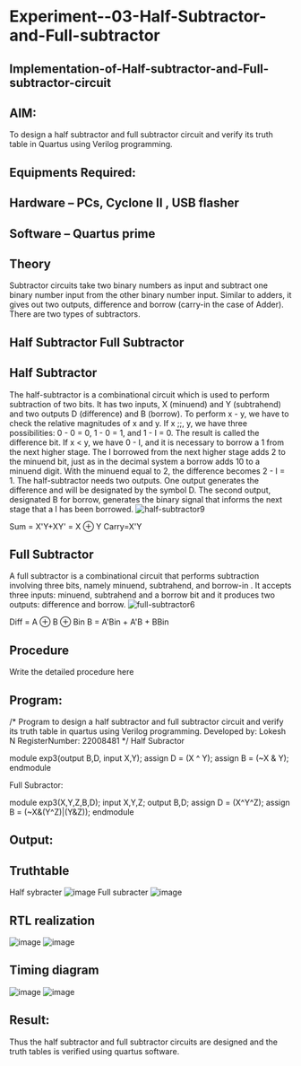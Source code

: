 # Experiment--03-Half-Subtractor-and-Full-subtractor
## Implementation-of-Half-subtractor-and-Full-subtractor-circuit
## AIM:
To design a half subtractor and full subtractor circuit and verify its truth table in Quartus using Verilog programming.

## Equipments Required:
## Hardware – PCs, Cyclone II , USB flasher
## Software – Quartus prime
## Theory
Subtractor circuits take two binary numbers as input and subtract one binary number input from the other binary number input. Similar to adders, it gives out two outputs, difference and borrow (carry-in the case of Adder). There are two types of subtractors.

## Half Subtractor Full Subtractor
## Half Subtractor
The half-subtractor is a combinational circuit which is used to perform subtraction of two bits. It has two inputs, X (minuend) and Y (subtrahend) and two outputs D (difference) and B (borrow). To perform x - y, we have to check the relative magnitudes of x and y. If x ;;, y, we have three possibilities: 0 - 0 = 0, 1 - 0 = 1, and 1 - I = 0. The result is called the difference bit. If x < y, we have 0 - I, and it is necessary to borrow a 1 from the next higher stage. The I borrowed from the next higher stage adds 2 to the minuend bit, just as in the decimal system a borrow adds 10 to a minuend digit. With the minuend equal to 2, the difference becomes 2 - I = 1. The half-subtractor needs two outputs. One output generates the difference and will be designated by the symbol D. The second output, designated B for borrow, generates the binary signal that informs the next stage that a I has been borrowed.
![half-subtractor9](https://user-images.githubusercontent.com/36288975/166112538-58c3bc7c-ee5d-4e6a-ac8d-8e8328efe27a.png)


Sum = X'Y+XY' = X ⊕ Y
Carry=X'Y

## Full Subtractor
A full subtractor is a combinational circuit that performs subtraction involving three bits, namely minuend, subtrahend, and borrow-in . It accepts three inputs: minuend, subtrahend and a borrow bit and it produces two outputs: difference and borrow. 
![full-subtractor6](https://user-images.githubusercontent.com/36288975/166112541-24c68359-3de8-4674-ae22-8272ffc385ed.png)


Diff = A ⊕ B ⊕ Bin B = A'Bin + A'B + BBin

## Procedure



Write the detailed procedure here 


## Program:
/*
Program to design a half subtractor and full subtractor circuit and verify its truth table in quartus using Verilog programming.
Developed by: Lokesh N
RegisterNumber: 22008481 
*/
Half Subractor

module exp3(output B,D, input X,Y);
assign D = (X ^ Y);
assign B = (~X & Y);
endmodule

Full Subractor:

module exp3(X,Y,Z,B,D);
input X,Y,Z;
output B,D;
assign D = (X^Y^Z);
assign B = (~X&(Y^Z)|(Y&Z));
endmodule

## Output:

## Truthtable
Half sybracter
![image](https://user-images.githubusercontent.com/119393019/213897176-9e29608e-c752-4ac1-a3b4-d701fab44f05.png)
Full subracter
![image](https://user-images.githubusercontent.com/119393019/213897187-56c4fbaa-72ac-4e2a-a657-17531fa1d3c8.png)

##  RTL realization
![image](https://user-images.githubusercontent.com/119393019/213897204-68693312-339f-4848-9da6-c4805c36d150.png)
![image](https://user-images.githubusercontent.com/119393019/213897236-5525b0b0-8b80-443d-88c7-291079000c07.png)

## Timing diagram 
![image](https://user-images.githubusercontent.com/119393019/213897270-93258de9-1e47-4cf1-9a83-68824ccdf042.png)
![image](https://user-images.githubusercontent.com/119393019/213897275-228cc418-5539-4b9a-8b9f-685e7207b1b4.png)

## Result:
Thus the half subtractor and full subtractor circuits are designed and the truth tables is verified using quartus software.

